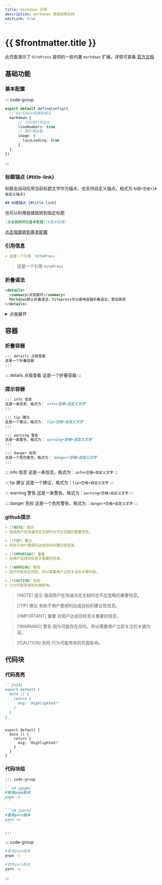 ```yaml
---
title: markdown 示例
description: markdown 使用说明文档
editLink: true
---
```


# {{ $frontmatter.title }}

此页面演示了 `VitePress` 提供的一些内置 `markdown` 扩展。详情可查看 [官方文档](https://vitepress.dev/zh/guide/markdown)

## 基础功能

### 基本配置

::: code-group
```ts [.vitepress/config/index.ts]
export default defineConfig({
  // markdown配置搞里头
  markdown:{
      // 代码块行号显示
      lineNumbers: true,
      // 图片懒加载
      image: {
        lazyLoading: true
      },
  },
})
```
:::

### 标题锚点 {#title-link}

标题会自动应用当前标题文字作为锚点，也支持自定义锚点，格式为 `标题+空格+{#自定义锚点}`
```md
## 标题锚点 {#title-link}
```
也可以利用链接跳转到指定标题
```md
[点击我跳转到基本配置](#基本配置)
```

[点击我跳转到基本配置](#基本配置)


### 引用信息

```md
> 这是一个引用 `VitePress`
```
> 这是一个引用 `VitePress`

### 折叠语法

```md
<details>
  <summary>点我展开</summary>
  Markdown默认折叠语法，Vitepress可以使用容器折叠语法，更加美观
</details>
```
<details>
  <summary>点我展开</summary>
  Markdown默认折叠语法，Vitepress可以使用容器折叠语法，更加美观
</details>

## 容器

### 折叠容器

```md
::: details 点我查看
这是一个折叠容器
:::
```
::: details 点我查看
这是一个折叠容器
:::

### 提示容器

```md
::: info 信息
这是一条信息，格式为：`info+空格+自定义文字`
:::

::: tip 建议
这是一个建议，格式为：`tip+空格+自定义文字`
:::

::: warning 警告
这是一条警告，格式为：`warning+空格+自定义文字`
:::

::: danger 危险
这是一个危险警告，格式为：`danger+空格+自定义文字`
:::
```
::: info 信息
这是一条信息，格式为：`info+空格+自定义文字`
:::

::: tip 建议
这是一个建议，格式为：`tip+空格+自定义文字`
:::

::: warning 警告
这是一条警告，格式为：`warning+空格+自定义文字`
:::

::: danger 危险
这是一个危险警告，格式为：`danger+空格+自定义文字`
:::

### github提示

```md
> [!NOTE] 提示
> 强调用户在快速浏览文档时也不应忽略的重要信息。

> [!TIP] 建议
> 有助于用户更顺利达成目标的建议性信息。

> [!IMPORTANT] 重要
> 对用户达成目标至关重要的信息。

> [!WARNING] 警告
> 因为可能存在风险，所以需要用户立即关注的关键内容。

> [!CAUTION] 危险
> 行为可能带来的负面影响。
```
> [!NOTE] 提示
> 强调用户在快速浏览文档时也不应忽略的重要信息。

> [!TIP] 建议
> 有助于用户更顺利达成目标的建议性信息。

> [!IMPORTANT] 重要
> 对用户达成目标至关重要的信息。

> [!WARNING] 警告
> 因为可能存在风险，所以需要用户立即关注的关键内容。

> [!CAUTION] 危险
> 行为可能带来的负面影响。


## 代码块

### 代码高亮

````md
```js{4}
export default {
  data () {
    return {
      msg: 'Highlighted!'
    }
  }
}
```
````

```js{4}
export default {
  data () {
    return {
      msg: 'Highlighted!'
    }
  }
}
```

### 代码块组

````md
::: code-group

```sh [pnpm]
#查询pnpm版本
pnpm -v
```

```sh [yarn]
#查询yarn版本
yarn -v
```

:::
````

::: code-group

```sh [pnpm]
#查询pnpm版本
pnpm -v
```

```sh [yarn]
#查询yarn版本
yarn -v
```

:::
